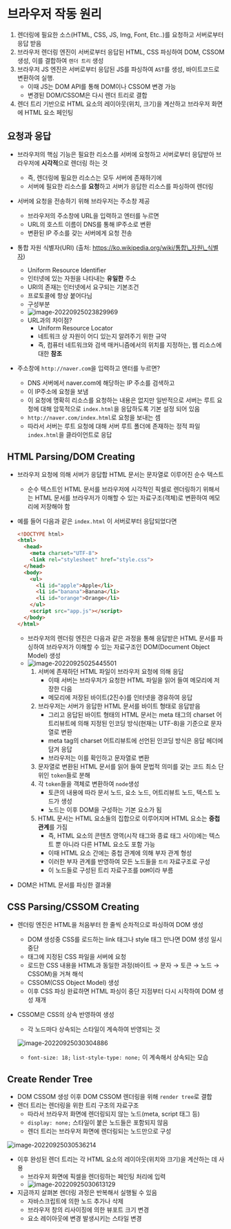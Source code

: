 # 브라우저 작동 원리

1. 렌더링에 필요한 소스(HTML, CSS, JS, Img, Font, Etc..)를 요청하고 서버로부터 응답 받음
2. 브라우저 렌더링 엔진이 서버로부터 응답된 HTML, CSS 파싱하여 DOM, CSSOM 생성, 이를 결합하여 `렌더 트리` 생성
3. 브라우저 JS 엔진은 서버로부터 응답된 JS를 파싱하여 `AST`를 생성, 바이트코드로 변환하여 실행.
   * 이때 JS는 DOM API를 통해 DOM이나 CSSOM 변경 가능
   * 변경된 DOM/CSSOM은 다시 렌더 트리로 결합
4. 렌더 트리 기반으로 HTML 요소의 레이아웃(위치, 크기)을 계산하고 브라우저 화면에 HTML 요소 페인팅

## 요청과 응답

* 브라우저의 핵심 기능은 필요한 리소스를 서버에 요청하고 서버로부터 응답받아 브라우저에 **시각적**으로 렌더링 하는 것

  * 즉, 렌더링에 필요한 리소스는 모두 서버에 존재하기에
  * 서버에 필요한 리소스를 **요청**하고 서버가 응답한 리소스를 파싱하여 렌더링

* 서버에 요청을 전송하기 위해 브라우저는 주소창 제공

  * 브라우저의 주소창에 URL을 입력하고 엔터를 누르면
  * URL의 호스트 이름이 DNS를 통해 IP주소로 변환
  * 변환된 IP 주소를 갖는 서버에게 요청 전송

* 통합 자원 식별자(URI) (출처: https://ko.wikipedia.org/wiki/통합\_자원\_식별자)

  * Uniform Resource Identifier
  * 인터넷에 있는 자원을 나타내는 **유일한** 주소
  * URI의 존재는 인터넷에서 요구되는 기본조건
  * 프로토콜에 항상 붙어다님
  * 구성부분
  * ![image-20220925023829969](FundamentalOfBrowser.assets/image-20220925023829969.png)
  * URL과의 차이점?
    * Uniform Resource Locator
    * 네트워크 상 자원이 어디 있는지 알려주기 위한 규약
    * 즉, 컴퓨터 네트워크와 검색 매커니즘에서의 위치를 지정하는, 웹 리소스에 대한 **참조**

* 주소창에 `http://naver.com`을 입력하고 엔터를 누르면?

  * DNS 서버에서 naver.com에 해당하는 IP 주소를 검색하고
  * 이 IP주소에 요청을 보냄
  * 이 요청에 명확히 리소스를 요청하는 내용은 없지만 일반적으로 서버는 루트 요청에 대해 암묵적으로 `index.html`을 응답하도록 기본 설정 되어 있음
  * `http://naver.com/index.html`로 요청을 보내는 셈
  * 따라서 서버는 루트 요청에 대해 서버 루트 폴더에 존재하는 정적 파일 `index.html`을 클라이언트로 응답

  

## HTML Parsing/DOM Creating

* 브라우저 요청에 의해 서버가 응답합 HTML 문서는 문자열로 이루어진 순수 텍스트

  * 순수 텍스트인 HTML 문서를 브라우저에 시각적인 픽셀로 렌더링하기 위해서는 HTML 문서를 브라우저가 이해할 수 있는 자료구조(객체)로 변환하여 메모리에 저장해야 함

* 예를 들어 다음과 같은 `index.html` 이 서버로부터 응답되었다면

  ```HTML
  <!DOCTYPE html>
  <html>
    <head>
      <meta charset="UTF-8">
      <link rel="stylesheet" href="style.css">
    </head>
    <body>
      <ul>
        <li id="apple">Apple</li>
        <li id="banana">Banana</li>
        <li id="orange">Orange</li>
      </ul>
      <script src="app.js"></script>
    </body>
  </html>
  ```

  * 브라우저의 렌더링 엔진은 다음과 같은 과정을 통해 응답받은 HTML 문서를 파싱하여 브라우저가 이해할 수 있는 자료구조인 DOM(Document Object Model) 생성
  * ![image-20220925025445501](FundamentalOfBrowser.assets/image-20220925025445501.png)
    1. 서버에 존재하던 HTML 파일이 브라우저 요청에 의해 응답
       * 이때 서버는 브라우저가 요청한 HTML 파일을 읽어 들여 메모리에 저장한 다음
       * 메모리에 저장된 바이트(2진수)를 인터넷을 경유하여 응답
    2. 브라우저는 서버가 응답한 HTML 문서를 바이트 형태로 응답받음
       * 그리고 응답된 바이트 형태의 HTML 문서는 meta 태그의 charset 어트리뷰트에 의해 지정된 인코딩 방식(현재는 UTF-8)을 기준으로 문자열로 변환
       * meta tag의 charset 어트리뷰트에 선언된 인코딩 방식은 응답 헤더에 담겨 응답
       * 브라우저는 이를 확인하고 문자열로 변환
    3. 문자열로 변환된 HTML 문서를 읽어 들여 문법적 의미를 갖는 코드 최소 단위인 `token`들로 분해
    4. 각 `token`들을 객체로 변환하여 `node`생성
       * 토큰의 내용에 따라 문서 노드, 요소 노드, 어트리뷰트 노드, 텍스트 노드가 생성
       * 노드는 이후 DOM을 구성하는 기본 요소가 됨
    5. HTML 문서는 HTML 요소들의 집합으로 이루어지며 HTML 요소는 **중첩 관계**를 가짐
       * 즉, HTML 요소의 콘텐츠 영역(시작 태그와 종료 태그 사이)에는 텍스트 뿐 아니라 다른 HTML 요소도 포함 가능
       * 이때 HTML 요소 간에는 중첩 관계에 의해 부자 관계 형성
       * 이러한 부자 관계를 반영하여 모든 노드들을 `트리` 자료구조로 구성
       * 이 노드들로 구성된 트리 자료구조를 `DOM`이라 부름

* DOM은 HTML 문서를 파싱한 결과물

## CSS Parsing/CSSOM Creating

* 렌더링 엔진은 HTML을 처음부터 한 줄씩 순차적으로 파싱하여 DOM 생성

  * DOM 생성중 CSS를 로드하는 link 태그나 style 태그 만나면 DOM 생성 일시 중단
  * 태그에 지정된 CSS 파일을 서버에 요청
  * 로드한 CSS 내용을 HTML과 동일한 과정(바이트 → 문자 → 토큰 → 노드 → CSSOM)을 거쳐 해석
  * CSSOM(CSS Object Model) 생성
  * 이후 CSS 파싱 완료하면 HTML 파싱이 중단 지점부터 다시 시작하여 DOM 생성 재개

* CSSOM은 CSS의 상속 반영하여 생성

  * 각 노드마다 상속되는 스타일이 계속하여 반영되는 것

  ![image-20220925030304886](FundamentalOfBrowser.assets/image-20220925030304886.png)

  * `font-size: 18;` `list-style-type: none;` 이 계속해서 상속되는 모습



## Create Render Tree

* DOM CSSOM 생성 이후 DOM CSSOM 렌더링을 위해 `render tree`로 결합
* 렌더 트리는 렌더링을 위한 트리 구조의 자료구조
  * 따라서 브라우저 화면에 렌더링되지 않는 노드(meta, script 태그 등)
  * `display: none;` 스타일이 붙은 노드들은 포함되지 않음
  * 렌더 트리는 브라우저 화면에 렌더링되는 노드만으로 구성

![image-20220925030536214](FundamentalOfBrowser.assets/image-20220925030536214.png)

* 이후 완성된 렌더 트리는 각 HTML 요소의 레이아웃(위치와 크기)을 계산하는 데 사용
  * 브라우저 화면에 픽셀을 렌더링하는 페인팅 처리에 입력
  * ![image-20220925030613129](FundamentalOfBrowser.assets/image-20220925030613129.png)
* 지금까지 살펴본 렌더링 과정은 반복해서 실행될 수 있음
  * 자바스크립트에 의한 노드 추가나 삭제
  * 브라우저 창의 리사이징에 의한 뷰포트 크기 변경
  * 요소 레이아웃에 변경 발생시키는 스타일 변경

